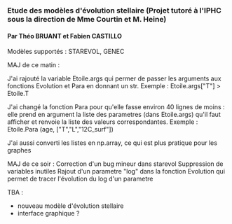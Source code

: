 ### Etude des modèles d'évolution stellaire (Projet tutoré à l'IPHC sous la direction de Mme Courtin et M. Heine)
#### Par Théo BRUANT et Fabien CASTILLO

Modèles supportés : STAREVOL, GENEC

MAJ de ce matin :

J'ai rajouté la variable Etoile.args qui permer de passer les arguments aux fonctions Evolution et Para en donnant un str. Exemple : Etoile.args["T"] > Etoile.T

J'ai changé la fonction Para pour qu'elle fasse environ 40 lignes de moins : elle prend en argument la liste des parametres (dans Etoile.args)  qu'il faut afficher et renvoie la liste des valeurs correspondantes. Exemple : Etoile.Para (age, ["T","L","12C_surf"])

J'ai aussi converti les listes en np.array, ce qui est plus pratique pour les graphes

MAJ de ce soir :
Correction d'un bug mineur dans starevol
Suppression de variables inutiles
Rajout d'un parametre "log" dans la fonction Evolution qui permet de tracer l'évolution du log d'un parametre

TBA : 
- nouveau modèle d'évolution stellaire
- interface graphique ?
